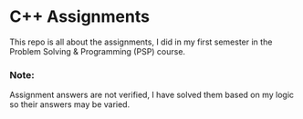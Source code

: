 # C++ Assignments
This repo is all about the assignments, I did in my first semester in the Problem Solving &amp; Programming (PSP) course. 

<h3>Note:</h3>
Assignment answers are not verified, I have solved them based on my logic so their answers may be varied. 
